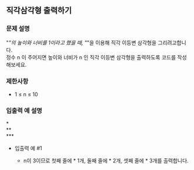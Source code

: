 ## 직각삼각형 출력하기

### 문제 설명

"*"의 높이와 너비를 1이라고 했을 때, "*"을 이용해 직각 이등변 삼각형을 그리려고합니다.<br> 
정수 n 이 주어지면 높이와 너비가 n 인 직각 이등변 삼각형을 출력하도록 코드를 작성해보세요.

### 제한사항

* 1 ≤ n ≤ 10

### 입출력 예 설명

*<br>
**<br>
***<br>

* 입출력 예 #1

  - n이 3이므로 첫째 줄에 * 1개, 둘째 줄에 * 2개, 셋째 줄에 * 3개를 출력합니다.
